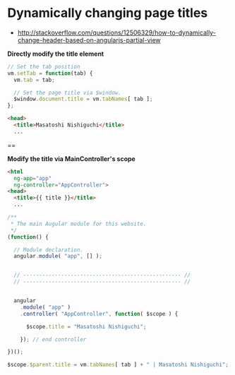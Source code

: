 # Dynamically changing page titles
- http://stackoverflow.com/questions/12506329/how-to-dynamically-change-header-based-on-angularjs-partial-view

**Directly modify the title element**
```js
// Set the tab position
vm.setTab = function(tab) {
  vm.tab = tab;

  // Set the page title via $window.
  $window.document.title = vm.tabNames[ tab ];
};
```

```html
<head>
  <title>Masatoshi Nishiguchi</title>
  ...
```

== 

**Modify the title via MainController's scope**

```html
<html
  ng-app="app"
  ng-controller="AppController">
<head>
  <title>{{ title }}</title>
  ...
```

```js
/**
 * The main Augular module for this website.
 */
(function() {

  // Module declaration.
  angular.module( "app", [] );


  // -------------------------------------------------- //
  // -------------------------------------------------- //


  angular
    .module( "app" )
    .controller( "AppController", function( $scope ) {

      $scope.title = "Masatoshi Nishiguchi";

    }); // end controller

})();

```

```js
$scope.$parent.title = vm.tabNames[ tab ] + " | Masatoshi Nishiguchi";
```

